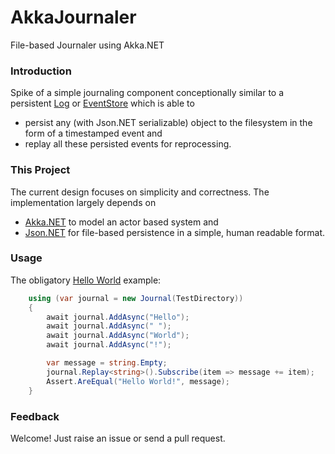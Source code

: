 # AkkaJournaler

File-based Journaler using Akka.NET

### Introduction

Spike of a simple journaling component conceptionally similar to a persistent [Log](https://engineering.linkedin.com/distributed-systems/log-what-every-software-engineer-should-know-about-real-time-datas-unifying) or [EventStore](https://www.geteventstore.com/) which is able to

- persist any (with Json.NET serializable) object to the filesystem in the form of a timestamped event and
- replay all these persisted events for reprocessing.

### This Project 

The current design focuses on simplicity and correctness. The implementation largely depends on

- [Akka.NET](http://getakka.net) to model an actor based system and
- [Json.NET](http://www.newtonsoft.com/json) for file-based persistence in a simple, human readable format.

### Usage

The obligatory [Hello World](...) example:

```c#
	using (var journal = new Journal(TestDirectory))
    {
        await journal.AddAsync("Hello");
        await journal.AddAsync(" ");
        await journal.AddAsync("World");
        await journal.AddAsync("!");

        var message = string.Empty;
        journal.Replay<string>().Subscribe(item => message += item);
        Assert.AreEqual("Hello World!", message);
    }
```

### Feedback
Welcome! Just raise an issue or send a pull request.

